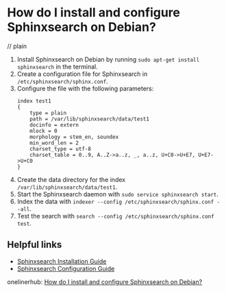 # How do I install and configure Sphinxsearch on Debian?
// plain

1. Install Sphinxsearch on Debian by running `sudo apt-get install sphinxsearch` in the terminal.
2. Create a configuration file for Sphinxsearch in `/etc/sphinxsearch/sphinx.conf`.
3. Configure the file with the following parameters:
    ```
    index test1
    {
        type = plain
        path = /var/lib/sphinxsearch/data/test1
        docinfo = extern
        mlock = 0
        morphology = stem_en, soundex
        min_word_len = 2
        charset_type = utf-8
        charset_table = 0..9, A..Z->a..z, _, a..z, U+C0->U+E7, U+E7->U+C0
    }
    ```
4. Create the data directory for the index `/var/lib/sphinxsearch/data/test1`.
5. Start the Sphinxsearch daemon with `sudo service sphinxsearch start`.
6. Index the data with `indexer --config /etc/sphinxsearch/sphinx.conf --all`.
7. Test the search with `search --config /etc/sphinxsearch/sphinx.conf test`.

## Helpful links
- [Sphinxsearch Installation Guide](http://sphinxsearch.com/docs/current.html#installation)
- [Sphinxsearch Configuration Guide](http://sphinxsearch.com/docs/current.html#conf-overview)

onelinerhub: [How do I install and configure Sphinxsearch on Debian?](https://onelinerhub.com/sphinxsearch/how-do-i-install-and-configure-sphinxsearch-on-debian)